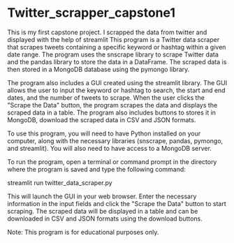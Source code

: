# Twitter_scrapper_capstone1
This is my first capstone project. I scrapped the data from twitter and displayed with the help of streamlit This program is a Twitter data scraper that scrapes tweets containing a specific keyword or hashtag within a given date range. 
The program uses the snscrape library to scrape Twitter data and the pandas library to store the data in a DataFrame. The scraped data is then stored in a MongoDB database using the pymongo library.

The program also includes a GUI created using the streamlit library. The GUI allows the user to input the keyword or hashtag to search, the start and end dates, and the number of tweets to scrape. 
When the user clicks the "Scrape the Data" button, the program scrapes the data and displays the scraped data in a table. The program also includes buttons to stores it in MongoDB, download the scraped data in CSV and JSON formats.

To use this program, you will need to have Python installed on your computer, along with the necessary libraries (snscrape, pandas, pymongo, and streamlit). You will also need to have access to a MongoDB server.

To run the program, open a terminal or command prompt in the directory where the program is saved and type the following command:

streamlit run twitter_data_scraper.py

This will launch the GUI in your web browser. Enter the necessary information in the input fields and click the "Scrape the Data" button to start scraping. The scraped data will be displayed in a table and can be downloaded in CSV and JSON formats using the download buttons.

Note: This program is for educational purposes only.
